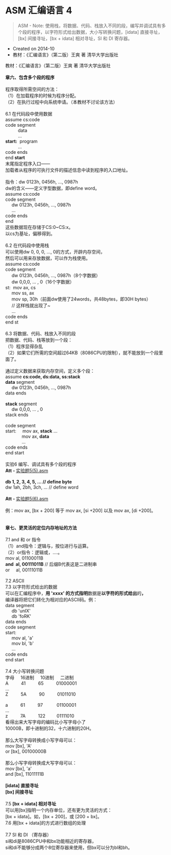 # ASM 汇编语言 4

> ASM - Note&#58; 使用栈，将数据、代码、栈放入不同的段，编写并调试具有多个段的程序，以字符形式给出数据，大小写转换问题，[idata] 直接寻址，[bx] 间接寻址，[bx + idata] 相对寻址，SI 和 DI 寄存器。

- Created on 2014-10
- 教材：《汇编语言》（第二版）王爽 著 清华大学出版社

<div style="word-wrap: break-word; -webkit-nbsp-mode: space; -webkit-line-break: after-white-space;"><div>教材：《汇编语言》（第二版）王爽 著 清华大学出版社</div><div><br/></div><div><b>章六、包含多个段的程序</b></div><div><br/></div><div>程序取得所需空间的方法：</div><div>（1）在加载程序的时候为程序分配。</div><div>（2）在执行过程中向系统申请。（本教材不讨论该方法）</div><div><br/></div>
6.1 在代码段中使用数据
<div>assume cs:code<br/>
code segment<br/>
&nbsp; &nbsp; &nbsp; &nbsp; &nbsp; data<br/>
&nbsp; &nbsp; &nbsp; &nbsp; &nbsp; ...<br/><b>start:</b> &nbsp;program<br/>
&nbsp; &nbsp; &nbsp; &nbsp; &nbsp; ...<br/>
code ends<br/>
end <b>start</b></div><div>末尾指定程序入口——</div><div>加载者从程序的可执行文件的描述信息中读到程序的入口地址。<br/>
&nbsp;</div><div>指令：dw 0123h, 0456h, ..., 0987h</div><div>dw的含义——定义字型数据，即define word。</div><div>assume cs:code<br/>
code segment<br/>
&nbsp; &nbsp; &nbsp;dw 0123h, 0456h, ..., 0987h<br/>
&nbsp; &nbsp; &nbsp;...<br/>
code ends<br/>
end</div><div>这些数据现在存储于CS:0~CS:x。</div><div>以cs为基址，偏移得到。</div><div><br/></div><div>6.2 在代码段中使用栈</div><div>可以使用dw 0, 0, 0, ..., 0的方式，开辟内存空间，</div><div>然后可以用来存放数据，可以作为栈使用。</div><div>assume cs:code<br/>
code segment<br/>
&nbsp; &nbsp; &nbsp;dw 0123h, 0456h, ..., 0987h（8个字数据）<br/>
&nbsp; &nbsp; &nbsp;dw 0,0,0, ... , 0（16个字数据）</div><div>st: &nbsp;mov ax, cs</div><div>&nbsp; &nbsp; &nbsp;mov ss, ax</div><div>&nbsp; &nbsp; &nbsp;mov sp, 30h（前面dw使用了24words，共48bytes，即30H bytes）</div><div>&nbsp; &nbsp; &nbsp;// 这样栈就出现了~</div><div>&nbsp; &nbsp; &nbsp;...</div><div>code ends<br/>
end st</div><div><br/></div><div>6.3 将数据、代码、栈放入不同的段</div><div>把数据、代码、栈等放到一个段：</div><div>（1）程序显得杂乱</div><div>（2）如果它们所需的空间超过64KB（8086CPU的限制），就不能放到一个段里面了。</div><div><br/></div><div>通过定义数据来获取内存空间，定义多个段：</div><div>assume <b>cs:code, ds:data, ss:stack</b></div><div><b>data</b> segment</div><div>&nbsp; &nbsp; &nbsp;dw 0123h, 0456h, ..., 0987h</div><div>data ends</div><div><br/></div><div><b>stack</b> segment</div><div>&nbsp; &nbsp; &nbsp;dw 0,0,0, ... , 0</div><div>stack ends</div><div><br/></div><div>code segment</div><div>start: &nbsp; &nbsp; mov ax, <b>stack</b> ...</div><div>&nbsp; &nbsp; &nbsp; &nbsp; &nbsp; &nbsp; &nbsp;mov ax, <b>data</b></div><div>&nbsp; &nbsp; &nbsp; &nbsp; &nbsp; &nbsp; &nbsp;...</div><div>code ends</div><div>end start</div><div><br/></div><div>实验6 编写、调试具有多个段的程序</div><div><strong>Att - </strong><a title="Attachment 附件" href="http://7vzp67.com1.z0.glb.clouddn.com/Assembly%20Language%20-%20Note%204/%E5%AE%9E%E9%AA%8C%E9%A2%985%285%29.asm" target="_blank">实验题5(5).asm</a><br/></div><div><br/></div><div><b>db 1, 2, 3, 4, 5, ... // define byte</b></div><div>dw 1ah, 2bh, 3ch, ... // define word</div><div><br/></div><div><strong>Att - </strong><a title="Attachment 附件" href="http://7vzp67.com1.z0.glb.clouddn.com/Assembly%20Language%20-%20Note%204/%E5%AE%9E%E9%AA%8C%E9%A2%985%286%29.asm" target="_blank">实验题5(6).asm</a></div><div><br/></div><div>例：mov ax, [bx + 200] 等于 mov ax, [si +200] 以及 mov ax, [di +200]。</div><div><br/></div><div><br/></div><div><b>章七、更灵活的定位内存地址的方法</b></div><div><br/></div><div>7.1 and 和 or 指令</div><div>（1）and指令：逻辑与，按位进行与运算。</div><div>（2）or指令：逻辑或，....。</div><div>mov al, 01100011B</div><div><b>and &nbsp;al, 00111011B</b>&nbsp;// 后缀B代表这是二进制串</div><div>or &nbsp; &nbsp; al, 00111011B</div><div><br/></div><div>7.2 ASCII</div><div>7.3 以字符形式给出的数据</div><div>可以在汇编程序中，<b>用&nbsp;&apos;xxxx&apos; 的方式指明</b>数据是<b>以字符的形式给出</b>的<b>，</b></div><div>编译器将把它们转化为相对应的ASCII码。例：</div><div>data segment</div><div>&nbsp; &nbsp; &nbsp;db &apos;unIX&apos;</div><div>&nbsp; &nbsp; &nbsp;db &apos;foRK&apos;</div><div>data ends</div><div>code segment</div><div>start:</div><div>&nbsp; &nbsp; &nbsp;mov al, &apos;a&apos;</div><div>&nbsp; &nbsp; &nbsp;mov bl, &apos;b&apos;</div><div>&nbsp; &nbsp; &nbsp;...</div><div>code ends</div><div>end start</div><div><br/></div><div>7.4 大小写转换问题</div><div>字母 &nbsp; &nbsp; 16进制 &nbsp; &nbsp; 10进制 &nbsp; &nbsp; 二进制</div><div>A &nbsp; &nbsp; &nbsp; &nbsp; &nbsp;41 &nbsp; &nbsp; &nbsp; &nbsp; &nbsp;65 &nbsp; &nbsp; &nbsp; &nbsp; &nbsp;01000001</div><div>...</div><div>Z &nbsp; &nbsp; &nbsp; &nbsp; &nbsp;5A &nbsp; &nbsp; &nbsp; &nbsp; &nbsp;90 &nbsp; &nbsp; &nbsp; &nbsp; &nbsp;01011010</div><div><br/></div><div>a &nbsp; &nbsp; &nbsp; &nbsp; &nbsp;61 &nbsp; &nbsp; &nbsp; &nbsp; &nbsp;97 &nbsp; &nbsp; &nbsp; &nbsp; &nbsp; 01100001</div><div>...</div><div>z &nbsp; &nbsp; &nbsp; &nbsp; &nbsp;7A &nbsp; &nbsp; &nbsp; &nbsp; &nbsp;122 &nbsp; &nbsp; &nbsp; &nbsp; 01111010</div><div>看得出来大写字母的编码比小写字母小了</div><div>10000B，即十进制的32，十六进制的20H。</div><div><br/></div><div>那么大写字母转换成小写字母可以：</div><div>mov [bx], &apos;A&apos;</div><div>or [bx], 00100000B</div><div><br/></div><div>那么小写字母转换成大写字母可以：</div><div>mov [bx], &apos;a&apos;</div><div>and [bx], 11011111B</div><div><br/></div><div><b>[idata] 直接寻址</b></div><div><b>[bx] 间接寻址</b></div><div><b><br/></b></div><div>7.5&nbsp;<b>[bx + idata] 相对寻址</b></div><div>可以用[bx]指明一个内存单位，还有更为灵活的方式：</div><div>[bx + idata]。如，[bx + 200]，或 [200 + bx]。</div><div>7.6 用[bx + idata]的方式进行数组的处理</div><div><br/></div><div>7.7 SI 和 DI （寄存器）</div><div>si和di是8086CPU中和bx功能相近的寄存器，</div><div>si和di不能够分成两个8位寄存器来使用，但bx可以分为bl和bh。</div></div>
